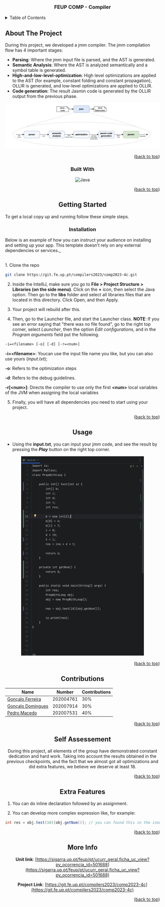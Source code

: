 <a name="readme-top"></a>
<!-- PROJECT LOGO -->
<br />
<div align="center">
  <h3 align="center">FEUP COMP - Compiler</h3>
</div>



<!-- TABLE OF CONTENTS -->
<details>
  <summary>Table of Contents</summary>
  <ol>
    <li>
      <a href="#about-the-project">About The Project</a>
      <ul>
        <li><a href="#built-with">Built With</a></li>
      </ul>
    </li>
    <li>
      <a href="#getting-started">Getting Started</a>
      <ul>
        <li><a href="#installation">Installation</a></li>
      </ul>
    </li>
    <li><a href="#usage">Usage</a></li>
    <li><a href="#contributions">Contributions</a></li>
    <li><a href="#self-assessement">Self Assessement</a></li>
    <li><a href="#extra-features">Extra Features</a></li>
    <li><a href="#more-info">More Info</a></li>
  </ol>
</details>



<!-- ABOUT THE PROJECT -->
## About The Project

During this project, we developed a jmm compiler. The jmm compilation flow has 4 important stages:
* **Parsing**: Where the jmm input file is parsed, and the AST is generated. 
* **Semantic Analysis**: Where the AST is analyzed semantically and a symbol table is generated.
* **High-and-low-level-optimization**: High level optimizations are applied to the AST (for example, constant folding and constant propagation), OLLIR is generated, and low-level optimizations are applied to OLLIR.
* **Code generation**: The result Jasmin code is generated by the OLLIR output from the previous phase.

<div align="center">
    <img src="images/compiler_stages.png " alt="compiler Stages file">
<div/>
<p align="right">(<a href="#readme-top">back to top</a>)</p>



### Built With
<img src="https://img.shields.io/badge/Java-007396?style=for-the-badge&logo=java&logoColor=white" alt="Java">

<p align="right">(<a href="#readme-top">back to top</a>)</p>


<!-- GETTING STARTED -->
## Getting Started
<div align="left">
<p>To get a local copy up and running follow these simple steps.</p>
</div>

### Installation
<div align="left">
<p>Below is an example of how you can instruct your audience on installing and setting up your app. This template doesn't rely on any external dependencies or services._</p>
</div>
<br />

<div align="left">
1. Clone the repo

   ```sh
   git clone https://git.fe.up.pt/compilers2023/comp2023-4c.git
   ```
2. Inside the IntelliJ, make sure you go to **File > Project Structure > Libraries (on the side menu)**. Click on the **+** icon, then select the Java option. Then go to the **libs** folder and select all libraries files that are located in this directory. Click Open, and then Apply.

3. Your project will rebuild after this. 

4. Then, go to the Launcher file, and start the Launcher class. **NOTE**: If you see an error saying that "there was no file found", go to the right top corner, select _Launcher_, then the option _Edit configurations_, and in the _Program arguments_ field put the following. 

```txt
-i=<filename> [-o] [-d] [-r=<num>]
```
**-i=\<filename>**: Youcan use the input file name you like, but you can also use yours (_input.txt_);

**-o**: Refers to the optimization steps

**-d**: Refers to the debug guidelines. 

**-r[\<num>]**: Directs the compiler to use only the first **\<num>** local variables of the JVM when assigning the local variables

5. Finally, you will have all dependencies you need to start using your project.

<p align="right">(<a href="#readme-top">back to top</a>)</p>

</div>

<!-- USAGE EXAMPLES -->
## Usage

<div align="left">

- Using the **input.txt**, you can input your jmm code, and see the result by pressing the **_Play_** button on the right top corner.

</div>

<img src="images/input_txt_file.png " alt="input.txt file" width="400px">

<p></p>

<p align="right">(<a href="#readme-top">back to top</a>)</p>


<!-- CONTRIBUTIONS -->
## Contributions

| Name                                                            | Number      | Contributions
| -------------------------                                       | ----------- | -------------
| [Gonçalo Ferreira](https://github.com/gonzallito)               | 202004761   | 30%
| [Gonçalo Domingues](https://github.com/GoncaloDomingues750)     | 202007914   | 30%
| [Pedro Macedo](https://github.com/pedronunomacedo)              | 202007531   | 40%

<p align="right">(<a href="#readme-top">back to top</a>)</p>

<!-- SELF ASSESSMENT -->
## Self Assessement
During this project, all elements of the group have demonstrated constant dedication and hard work. Taking into account the results obtained in the previous checkpoints, and the fact that we almost got all optimizations and did extra features, we believe we deserve at least 18.

<p align="right">(<a href="#readme-top">back to top</a>)</p>

<!-- EXTRA FEATURES -->
## Extra Features

<div align="left">

1. You can do inline declaration followed by an assignment.

2. You can develop more complex expression like, for example:


```java
int res = obj.test(10)[obj.getNum()]; // you can found this in the inout.txt file, inside the project root directory
```

</div>

<p align="right">(<a href="#readme-top">back to top</a>)</p>

<!-- CONTACT -->
## More Info

**Unit link**: [https://sigarra.up.pt/feup/pt/ucurr_geral.ficha_uc_view?pv_ocorrencia_id=501688](https://sigarra.up.pt/feup/pt/ucurr_geral.ficha_uc_view?pv_ocorrencia_id=501688)

**Project Link**: [https://git.fe.up.pt/compilers2023/comp2023-4c](https://git.fe.up.pt/compilers2023/comp2023-4c)

<p align="right">(<a href="#readme-top">back to top</a>)</p>
